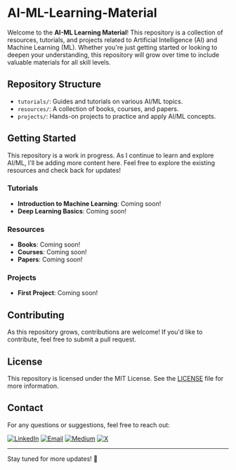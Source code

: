 # AI-ML-Learning-Material

Welcome to the **AI-ML Learning Material**! This repository is a collection of resources, tutorials, and projects related to Artificial Intelligence (AI) and Machine Learning (ML). Whether you're just getting started or looking to deepen your understanding, this repository will grow over time to include valuable materials for all skill levels.

## Repository Structure

- `tutorials/`: Guides and tutorials on various AI/ML topics.
- `resources/`: A collection of books, courses, and papers.
- `projects/`: Hands-on projects to practice and apply AI/ML concepts.

## Getting Started

This repository is a work in progress. As I continue to learn and explore AI/ML, I'll be adding more content here. Feel free to explore the existing resources and check back for updates!

### Tutorials

- **Introduction to Machine Learning**: Coming soon!
- **Deep Learning Basics**: Coming soon!

### Resources

- **Books**: Coming soon!
- **Courses**: Coming soon!
- **Papers**: Coming soon!

### Projects

- **First Project**: Coming soon!

## Contributing

As this repository grows, contributions are welcome! If you'd like to contribute, feel free to submit a pull request.

## License

This repository is licensed under the MIT License. See the [LICENSE](LICENSE) file for more information.

## Contact

For any questions or suggestions, feel free to reach out:

[![LinkedIn](https://img.shields.io/badge/LinkedIn-Profile-blue?style=flat&logo=linkedin)](https://www.linkedin.com/in/mayurgohane/)
[![Email](https://img.shields.io/badge/Email-Contact-red?style=flat&logo=gmail)](mailto:mayurgohane19@gmail.com)
[![Medium](https://img.shields.io/badge/Medium-Profile-black?style=flat&logo=medium)](https://medium.com/@Mayur_Gohane)
[![X](https://img.shields.io/badge/X-Profile-black?style=flat&logo=x)](https://x.com/MayurGohane)

---

Stay tuned for more updates! 🚀
